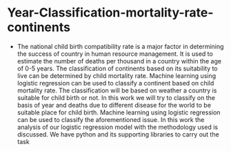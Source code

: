 # Year-Classification-mortality-rate-continents
- The national child birth compatibility rate is a major factor in determining the success of 
country in human resource management. It is used to estimate the number of deaths per thousand in a 
country within the age of 0-5 years. The classification of continents based on its suitability to live can 
be determined by child mortality rate. Machine learning using logistic regression can be used to 
classify a continent based on child mortality rate. The classification will be based on weather a 
country is suitable for child birth or not. In this work we will try to classify on the basis of year and 
deaths due to different disease  for the world to be suitable place for child birth. Machine learning using 
logistic regression can be used to classify the aforementioned issue. In this work the analysis of our 
logistic regression model with the methodology used is discussed. We have python and its supporting 
libraries to carry out the task

